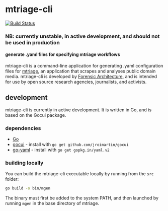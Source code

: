 # mtriage-cli

[![Build Status](https://travis-ci.com/forensic-architecture/mtriage-cli.svg?branch=master)](https://travis-ci.com/forensic-architecture/mtriage-cli)

### NB: currently unstable, in active development, and should not be used in production

#### generate .yaml files for specifying mtriage workflows

mtriage-cli is a command-line application for generating .yaml configuration files for [mtriage](https://github.com/forensic-architecture/mtriage), an application that scrapes and analyses public domain media. mtriage-cli is developed by [Forensic Architecture](https://forensic-architecture.org), and is intended for use by open source research agencies, journalists, and activists.

## development
mtriage-cli is currently in active development. It is written in Go, and is based on the Gocui package.

### dependencies
- [Go](https://golang.org/doc/install)
- [gocui](https://github.com/jroimartin/gocui) - install with `go get github.com/jroimartin/gocui`
- [go-yaml](https://github.com/go-yaml/yaml) - install with `go get gopkg.in/yaml.v2`


### building locally
You can build the mtriage-cli executable locally by running from the `src` folder:
```bash
go build -o bin/mgen
```

The binary must first be added to the system PATH, and then launched by running `mgen` in the base directory of mtriage.
